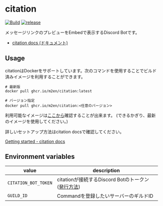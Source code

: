 # citation

[![Build](https://github.com/m2en/citation/actions/workflows/build.yml/badge.svg)](https://github.com/m2en/citation/actions/workflows/build.yml)
[![release](https://github.com/m2en/citation/actions/workflows/release.yml/badge.svg)](https://github.com/m2en/citation/actions/workflows/release.yml)


メッセージリンクのプレビューをEmbedで表示するDiscord Botです。

- [citation docs (ドキュメント)](https://github.com/m2en/citation-docs)

## Usage

citationはDockerをサポートしています。次のコマンドを使用することでビルド済みイメージを利用することができます。

```shell
# 最新版
docker pull ghcr.io/m2en/citation:latest

# バージョン指定
docker pull ghcr.io/m2en/citation:<任意のバージョン>
```

利用可能なイメージは[ここから](https://github.com/m2en/citation/pkgs/container/citation/versions)確認することが出来ます。 (できるかぎり、最新のイメージを使用してください。)

詳しいセットアップ方法はcitation docsで確認してください。

[Getting started - citation docs](https://citation.m2en.dev/getting-started/)

## Environment variables

| value                | description                                                                                                                               |
|----------------------|-------------------------------------------------------------------------------------------------------------------------------------------|
| `CITATION_BOT_TOKEN` | citationが接続するDiscord Botのトークン ([発行方法](https://github.com/m2en/citation/blob/main/docs/getting-started.md#bot%E3%81%AE%E7%99%BB%E9%8C%B2)) |
| `GUILD_ID`           | Commandを登録したいサーバーのギルドID                                                                                                                   |
